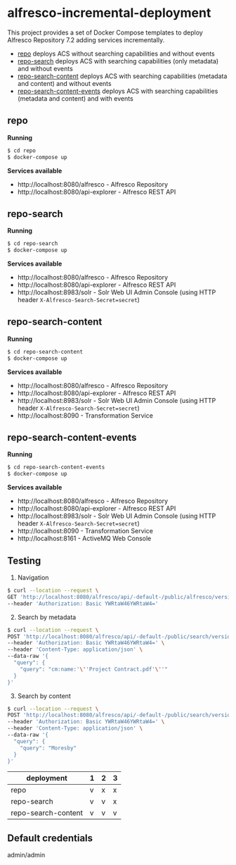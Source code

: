 alfresco-incremental-deployment
===============================

This project provides a set of Docker Compose templates to deploy Alfresco Repository 7.2 adding services incrementally.

* [repo](repo) deploys ACS without searching capabilities and without events
* [repo-search](repo-search) deploys ACS with searching capabilities (only metadata) and without events
* [repo-search-content](repo-search-content) deploys ACS with searching capabilities (metadata and content) and without events
* [repo-search-content-events](repo-search-content-events) deploys ACS with searching capabilities (metadata and content) and with events

## repo

**Running**

```bash
$ cd repo
$ docker-compose up
```

**Services available**

* http://localhost:8080/alfresco - Alfresco Repository
* http://localhost:8080/api-explorer - Alfresco REST API

## repo-search

**Running**

```bash
$ cd repo-search
$ docker-compose up
```

**Services available**

* http://localhost:8080/alfresco - Alfresco Repository
* http://localhost:8080/api-explorer - Alfresco REST API
* http://localhost:8983/solr - Solr Web UI Admin Console (using HTTP header `X-Alfresco-Search-Secret=secret`)

## repo-search-content

**Running**

```bash
$ cd repo-search-content
$ docker-compose up
```

**Services available**

* http://localhost:8080/alfresco - Alfresco Repository
* http://localhost:8080/api-explorer - Alfresco REST API
* http://localhost:8983/solr - Solr Web UI Admin Console (using HTTP header `X-Alfresco-Search-Secret=secret`)
* http://localhost:8090 - Transformation Service


## repo-search-content-events

**Running**

```bash
$ cd repo-search-content-events
$ docker-compose up
```

**Services available**

* http://localhost:8080/alfresco - Alfresco Repository
* http://localhost:8080/api-explorer - Alfresco REST API
* http://localhost:8983/solr - Solr Web UI Admin Console (using HTTP header `X-Alfresco-Search-Secret=secret`)
* http://localhost:8090 - Transformation Service
* http://localhost:8161 - ActiveMQ Web Console


## Testing

1) Navigation

```bash
$ curl --location --request \
GET 'http://localhost:8080/alfresco/api/-default-/public/alfresco/versions/1/nodes/-my-' \
--header 'Authorization: Basic YWRtaW46YWRtaW4='
```

2) Search by metadata

```bash
$ curl --location --request \
POST 'http://localhost:8080/alfresco/api/-default-/public/search/versions/1/search' \
--header 'Authorization: Basic YWRtaW46YWRtaW4=' \
--header 'Content-Type: application/json' \
--data-raw '{
  "query": {
    "query": "cm:name:'\''Project Contract.pdf'\''"
  }
}'
```

3) Search by content

```bash
$ curl --location --request \
POST 'http://localhost:8080/alfresco/api/-default-/public/search/versions/1/search' \
--header 'Authorization: Basic YWRtaW46YWRtaW4=' \
--header 'Content-Type: application/json' \
--data-raw '{
  "query": {
    "query": "Moresby"
  }
}'
```

| deployment           | 1 | 2 | 3 |
|----------------------|---|---|---|
| repo                 | v | x | x |
| repo-search          | v | v | x |
| repo-search-content  | v | v | v |


## Default credentials

admin/admin
